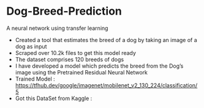 # Dog-Breed-Prediction
A neural network using transfer learning 
* Created a tool that estimates the breed of a dog by taking an image of a dog as input
* Scraped over 10.2k files to get this model ready
* The dataset comprises 120 breeds of dogs
* I have developed a model which predicts the breed from the Dog’s image using the Pretrained Residual Neural Network
* Trained Model : https://tfhub.dev/google/imagenet/mobilenet_v2_130_224/classification/5
* Got this DataSet from Kaggle : 
